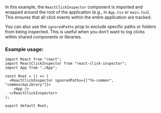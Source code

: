 In this example, the `ReactClickInspector` component is imported and wrapped around the root of the application (e.g., in `App.tsx` or `main.tsx`). This ensures that all click events within the entire application are tracked.

You can also use the `ignoredPaths` prop to exclude specific paths or folders from being inspected. This is useful when you don’t want to log clicks within shared components or libraries.

### Example usage:

```tsx
import React from "react";
import ReactClickInspector from "react-click-inspector";
import App from "./App";

const Root = () => (
  <ReactClickInspector ignoredPaths={["fe-common", "common/myLibrary"]}>
    <App />
  </ReactClickInspector>
);

export default Root;
```
